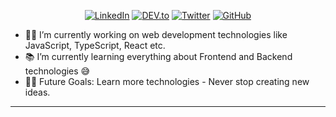 <p align="center">
<a href="https://www.linkedin.com/in/mettahiri/" target="_blank"><img src="https://img.shields.io/badge/LinkedIn-%230077B5.svg?&style=flat-square&logo=linkedin&logoColor=white" alt="LinkedIn"></a>
<a href="https://dev.to/" target="_blank"><img src="https://img.shields.io/badge/DEV-%230A0A0A.svg?&style=flat-square&logo=DEV.to&logoColor=white" alt="DEV.to"></a>
<a href="https://twitter.com/monseff_" target="_blank"><img src="https://img.shields.io/badge/-Twitter-1ca0f1?style=flat-square&labelColor=1ca0f1&logo=twitter&logoColor=white" alt="Twitter"></a>
<a href="https://github.com/monsefcode" target="_blank"><img src="https://img.shields.io/badge/-GitHub-181717?style=flat-square&logo=github" alt="GitHub"></a>
</p>

- 👨‍💻 I’m currently working on web development technologies like JavaScript, TypeScript, React etc.
- 📚 I’m currently learning everything about Frontend and Backend technologies 😅
- 💪🏼 Future Goals: Learn more technologies - Never stop creating new ideas.

---
